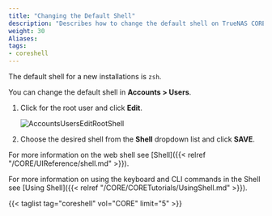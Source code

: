 ```yaml
---
title: "Changing the Default Shell"
description: "Describes how to change the default shell on TrueNAS CORE."
weight: 30
Aliases: 
tags:
- coreshell
---
```



The default shell for a new installations is `zsh`.

You can change the default shell  in **Accounts > Users**.
1. Click <i class="fa fa-chevron-right" aria-hidden="true"></i> for the root user and click **Edit**. 

   ![AccountsUsersEditRootShell](/images/CORE/Accounts/AccountsUsersEditRootShell.png "Shell Options")

2. Choose the desired shell from the **Shell** dropdown list and click **SAVE**.

For more information on the web shell see [Shell]({{< relref "/CORE/UIReference/shell.md" >}}).

For more information on using the keyboard and CLI commands in the Shell see [Using Shell]({{< relref "/CORE/CORETutorials/UsingShell.md" >}}).

{{< taglist tag="coreshell" vol="CORE" limit="5" >}}
